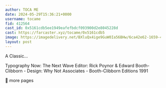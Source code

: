 ```yaml
---
author: TOCA ME
date: 2024-05-29T15:36:21+0000
username: tocame
fid: 412564
cast_id: 0x5161cdb5ee1949eafefbdcf093900d2e8045228d
cast: https://farcaster.xyz/tocame/0x5161cdb5
image: https://imagedelivery.net/BXluQx4ige9GuW0Ia56BHw/6ca42e62-1659-475a-417d-6e67dd510500/original
layout: post
---
```


A Classic...

Typography Now: The Next Wave
Editor: Rick Poynor & Edward Booth-Clibborn - Design: Why Not Associates - Booth-Clibborn Editions 1991

🔽 more pages

<img src='https://imagedelivery.net/BXluQx4ige9GuW0Ia56BHw/6ca42e62-1659-475a-417d-6e67dd510500/original' alt='' referrerpolicy='no-referrer'/>
